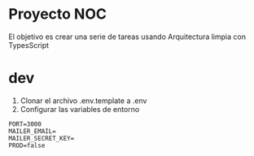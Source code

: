 # Proyecto NOC

El objetivo es crear una serie de tareas usando Arquitectura limpia con TypesScript

# dev

1. Clonar el archivo .env.template a .env
2. Configurar las variables de entorno

```
PORT=3000
MAILER_EMAIL=
MAILER_SECRET_KEY=
PROD=false
```
